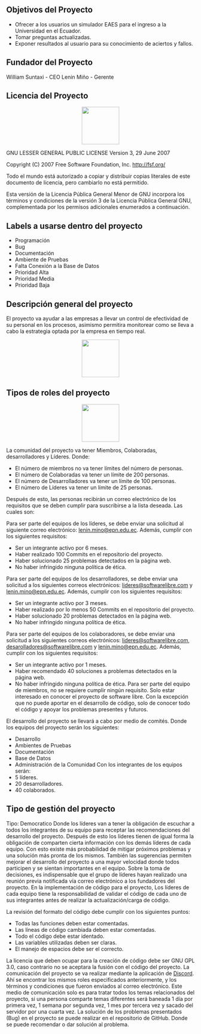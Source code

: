 ## Objetivos del Proyecto

- Ofrecer a los usuarios un simulador EAES para el ingreso a la Universidad en el Ecuador.
- Tomar preguntas actualizadas.
- Exponer resultados al usuario para su conocimiento de aciertos y fallos.

## Fundador del Proyecto

William Suntaxi - CEO
Lenin Miño - Gerente

## Licencia del Proyecto

<div align="center"><img src="https://1.bp.blogspot.com/-IFwRwYUMdac/UqowjZzPPFI/AAAAAAAAAz0/fY_g6KdIhQ8/s400/foto%2Binicio%2Bcopy.png" height="100px" ></div>

GNU LESSER GENERAL PUBLIC LICENSE
Version 3, 29 June 2007

Copyright (C) 2007 Free Software Foundation, Inc. <http://fsf.org/>

Todo el mundo está autorizado a copiar y distribuir copias literales de este documento de licencia, pero cambiarlo no está permitido.

Esta versión de la Licencia Pública General Menor de GNU incorpora los términos y condiciones de la versión 3 de la Licencia Pública General GNU, complementada por los permisos adicionales enumerados a continuación.

## Labels a usarse dentro del proyecto

- Programación
- Bug
- Documentación
- Ambiente de Pruebas
- Falta Conexión a la Base de Datos
- Prioridad Alta
- Prioridad Media
- Prioridad Baja

## Descripción general del proyecto

El proyecto va ayudar a las empresas a llevar un control de efectividad de su personal en los procesos, asimismo permitira monitorear como se lleva a cabo la estrategia optada por la empresa en tiempo real. 

<div align="center"><img src="https://www.lifeder.com/wp-content/uploads/2018/05/Indicadores-de-producci%C3%B3n1.jpg" height="100px"></div>
  
## Tipos de roles del proyecto

<div align="center"><img src="https://2.bp.blogspot.com/-ddep97bgfj0/UPg3p16NgmI/AAAAAAAAHgI/cvr-vczq0TQ/s1600/roles.png" height="100px"></div>

La comunidad del proyecto va tener Miembros, Colaboradas, desarrolladores y Líderes. Donde: 

- El número de miembros no va tener límites del número de personas.
- El número de Colaboradas va tener un límite de 200 personas.
- El número de Desarrolladores va tener un límite de 100 personas. 
- El número de Líderes va tener un límite de 25 personas.

Después de esto, las personas recibirán un correo electrónico de los requisitos que se deben cumplir para suscribirse a la lista deseada. Las cuales son:


Para ser parte del equipos de los líderes, se debe enviar una solicitud al siguiente correo electrónico: lenin.mino@epn.edu.ec. Además, cumplir con los siguientes requisitos:
- Ser un integrante activo por 6 meses.
- Haber realizado 100 Commits en el repositorio del proyecto.
- Haber solucionado 25 problemas detectados en la página web.
- No haber infringido ninguna política de ética.


Para ser parte del equipos de los desarrolladores, se debe enviar una solicitud a los siguientes correos electrónicos: lideres@softwarelibre.com y lenin.mino@epn.edu.ec. Además, cumplir con los siguientes requisitos:
-	Ser un integrante activo por 3 meses.
-	Haber realizado por lo menos 50 Commits en el repositorio del proyecto.
-	Haber solucionado 20 problemas detectados en la página web.
-	No haber infringido ninguna política de ética. 


Para ser parte del equipos de los colaboradores, se debe enviar una solicitud a los siguientes correos electrónicos: lideres@softwarelibre.com, desarolladores@softwarelibre.com y lenin.mino@epn.edu.ec. Además, cumplir con los siguientes requisitos:
-	Ser un integrante activo por 1 meses.
-	Haber recomendado 40 soluciones a problemas detectados en la página web.
-	No haber infringido ninguna política de ética. 
Para ser parte del equipo de miembros, no se requiere cumplir ningún requisito. Solo estar interesado en conocer el proyecto de software libre. Con la excepción que no puede aportar en el desarrollo de código, solo de conocer todo el código y apoyar los problemas presentes y futuros.


El desarrollo del proyecto se llevará a cabo por medio de comités. Donde los equipos del proyecto serán los siguientes:
-	Desarrollo
-	Ambientes de Pruebas
-	Documentación
-	Base de Datos
-	Administración de la Comunidad
Con los integrantes de los equipos serán:
-	5 líderes.
-	20 desarrolladores.
-	40 colaborados.

## Tipo de gestión del proyecto

Tipo: Democratico
Donde los líderes van a tener la obligación de escuchar a todos los integrantes de su equipo para receptar las recomendaciones del desarrollo del proyecto. Después de esto los líderes tienen de igual forma la obligación de comparten cierta información con los demás líderes de cada equipo. 
Con esto existe más probabilidad de mitigar próximos problemas y una solución más pronta de los mismos. También las sugerencias permiten mejorar el desarrollo del proyecto a una mayor velocidad donde todos participen y se sientan importantes en el equipo.
Sobre la toma de decisiones, es indispensable que el grupo de líderes hayan realizado una reunión previa notificada vía correo electrónico a los fundadores del proyecto.
En la implementación de código para el proyecto, Los líderes de cada equipo tiene la responsabilidad de validar el código de cada uno de sus integrantes antes de realizar la actualización/carga de código.


La revisión del formato del código debe cumplir con los siguientes puntos:
-	Todas las funciones deben estar comentadas.
-	Las líneas de código cambiada deben estar comentadas.
-	Todo el código debe estar identado.
-	Las variables utilizadas deben ser claras.
-	El manejo de espacios debe ser el correcto.


La licencia que deben ocupar para la creación de código debe ser GNU GPL 3.0, caso contrario no se aceptara la fusión con el código del proyecto.
La comunicación del proyecto se va realizar mediante la aplicación de [Discord](https://discord.gg/zGQPyYNA).
Ahí se encontrar los mismos roles especificados anteriormente, y los términos y condiciones que fueron enviados al correo electrónico.
Este medio de comunicación solo es para tratar todos los temas relacionados del proyecto, si una persona comparte temas diferentes será baneada 1 día por primera vez, 1 semana por segunda vez, 1 mes por tercera vez y sacado del servidor por una cuarta vez.
La solución de los problemas presentados (Bug) en el proyecto se puede realizar en el repositorio de GitHub. Donde se puede recomendar o dar solución al problema.
